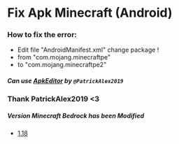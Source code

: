 # Fix Apk Minecraft (Android)
 ### How to fix the error:
* Edit file "AndroidManifest.xml" change package !
* from "com.mojang.minecraftpe"
* to "com.mojang.minecraftpe2"
##### Can use [ApkEditor](https://github.com/PatrickAlex2019/ApkEditor ) by `@PatrickAlex2019`
### Thank PatrickAlex2019 <3
##### Version Minecraft Bedrock has been Modified

* [1.18](url)

